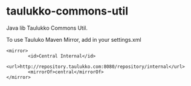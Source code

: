 taulukko-commons-util
=====================

Java lib Taulukko Commons Util.

To use Tauluko Maven Mirror, add in your settings.xml

	<mirror>
			<id>Central Internal</id>
			<url>http://repository.taulukko.com:8080/repository/internal</url>
			<mirrorOf>central</mirrorOf>
	</mirror>